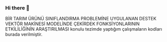 ### Hi there 👋

<!--
**ezoerdem/ezoerdem** is a ✨ _special_ ✨ repository because its `README.md` (this file) appears on your GitHub profile.

Here are some ideas to get you started:

- 🔭 I’m currently working on ...
- 🌱 I’m currently learning ...
- 👯 I’m looking to collaborate on ...
- 🤔 I’m looking for help with ...
- 💬 Ask me about ...
- 📫 How to reach me: ...
- 😄 Pronouns: ...
- ⚡ Fun fact: ...
-->

BİR TARIM ÜRÜNÜ SINIFLANDIRMA PROBLEMİNE UYGULANAN DESTEK VEKTÖR MAKİNESİ MODELİNDE ÇEKİRDEK FONKSİYONLARININ ETKİLİLİĞİNİN ARAŞTIRILMASI 
konulu tezimde yaptığım çalışmaların kodları burada verilmiştir.

